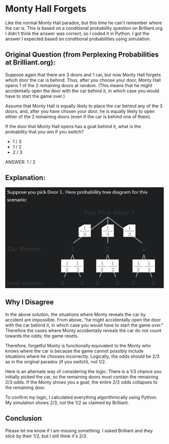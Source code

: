 # Monty Hall Forgets

Like the normal Monty Hall paradox, but this time he can't remember where the car is. This is based on a conditional probability question on Brilliant.org. I didn't think the answer was correct, so I coded it in Python. I got the answer I expected based on conditional probabilities using simulation.

## Original Question (from Perplexing Probabilities at Brilliant.org):

Suppose again that there are 3 doors and 1 car, but now Monty Hall forgets which door the car is behind. Thus, after you choose your door, Monty Hall opens 1 of the 2 remaining doors at random. (This means that he might accidentally open the door with the car behind it, in which case you would have to start the game over.)

Assume that Monty Hall is equally likely to place the car behind any of the 3 doors, and, after you have chosen your door, he is equally likely to open either of the 2 remaining doors (even if the car is behind one of them).

If the door that Monty Hall opens has a goat behind it, what is the probability that you win if you switch?
* 1 / 3
* 1 / 2
* 2 / 3

ANSWER: 1 / 2

## Explanation:
![alt text](https://github.com/KevinCarr42/Monty-Hall-Forgets/blob/main/MontyHallForgets-Solution.png)

## Why I Disagree

In the above solution, the situations where Monty reveals the car by accident are impossible. From above, "he might accidentally open the door with the car behind it, in which case you would have to start the game over." Therefore the cases where Monty accidentally reveals the car do not count towards the odds; the game resets. 

Therefore, forgetful Monty is functionally equivalent to the Monty who knows where the car is because the game cannot possibly include situations where he chooses incorrectly. Logically, the odds should be 2/3 as in the original paradox (if you switch), not 1/2.

Here is an alternate way of considering the logic: There is a 1/3 chance you initially picked the car, so the remaining doors must contain the remaining 2/3 odds. If the Monty shows you a goat, the entire 2/3 odds collapses to the remaining door.

To confirm my logic, I calculated everything algorithmically using Python. My simulation shows 2/3, not the 1/2 as claimed by Brilliant.

## Conclusion

Please let me know if I am missing something. I asked Brilliant and they stick by their 1/2, but I still think it's 2/3.
